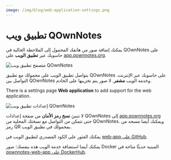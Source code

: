 ```yaml
---
image: /img/blog/web-application-settings.png
---
```


# تطبيق ويب QOwnNotes

يمكنك إضافة صور من هاتفك المحمول إلى الملاحظة الحالية في QOwnNotes على حاسوبك عبر **تطبيق الويب** على [app.qownnotes.org](https://app.qownnotes.org/).

![متصفح تطبيق ويب QOwnNotes](/img/blog/web-application-browser.png "أرسل صورًا من هاتفك المحمول إلى QOwnNotes على الحاسوب")

يتواصل تطبيق الويب على محمولك مع تطبيق QOwnNotes على حاسوبك عبر الإنترنت. التواصل بين QOwnNotes وخدمة الويب **مشفر**. لا صور يتم تخزينها على الخادم.

There is a settings page **Web application** to add support for the web application.

![إعدادات تطبيق ويب QOwnNotes](/img/blog/web-application-settings.png "إعداد التواصل مع تطبيق الويب")

لا تنسَ **نسخ رمز الأمان** من صفحة إعدادات QOwnNotes إلى [app.qownnotes.org](https://app.qownnotes.org/) حتى تتمكن من التواصل مع نسختك المحلية من QOwnNotes. ويمكنك أيضا مسحه من رمز QR بمحمولك في تطبيق الويب.

يمكنك العثور على الكود المصدري لتطبيق الويب في [web-app على GitHub](https://github.com/qownnotes/web-app).

يمكنك أيضا استضافة خدمة الويب هذه بنفسك؛ صور Docker المبنية حديثًا متاحة في [qownnotes-web-app على DockerHub](https://hub.docker.com/repository/docker/pbeke/qownnotes-web-app).
